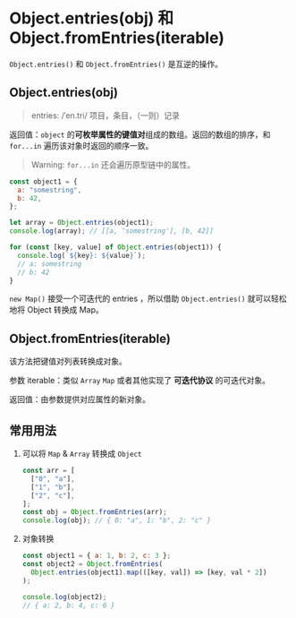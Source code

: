# Object.entries(obj) 和 Object.fromEntries(iterable)

`Object.entries()` 和 `Object.fromEntries()` 是互逆的操作。

## Object.entries(obj)

> entries: /ˈen.tri/ 项目，条目，（一则）记录

返回值：`object` 的**可枚举属性的键值对**组成的数组。返回的数组的排序，和 `for...in` 遍历该对象时返回的顺序一致。

> Warning:
> `for...in` 还会遍历原型链中的属性。

```javascript
const object1 = {
  a: "somestring",
  b: 42,
};

let array = Object.entries(object1);
console.log(array); // [[a, 'somestring'], [b, 42]]

for (const [key, value] of Object.entries(object1)) {
  console.log(`${key}: ${value}`);
  // a: somestring
  // b: 42
}
```

`new Map()` 接受一个可迭代的 entries ，所以借助 `Object.entries()` 就可以轻松地将 Object 转换成 Map。

## Object.fromEntries(iterable)

该方法把键值对列表转换成对象。

参数 iterable：类似 `Array` `Map` 或者其他实现了 **可迭代协议** 的可迭代对象。

返回值：由参数提供对应属性的新对象。

## 常用用法

1. 可以将 `Map` & `Array` 转换成 `Object`

   ```js
   const arr = [
     ["0", "a"],
     ["1", "b"],
     ["2", "c"],
   ];
   const obj = Object.fromEntries(arr);
   console.log(obj); // { 0: "a", 1: "b", 2: "c" }
   ```

2. 对象转换

   ```js
   const object1 = { a: 1, b: 2, c: 3 };
   const object2 = Object.fromEntries(
     Object.entries(object1).map(([key, val]) => [key, val * 2])
   );

   console.log(object2);
   // { a: 2, b: 4, c: 6 }
   ```
